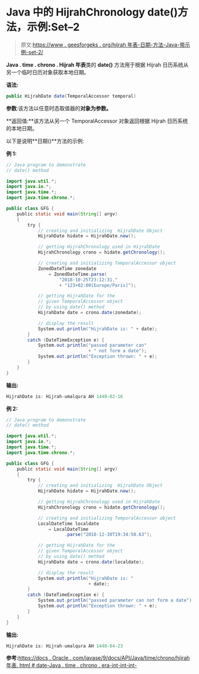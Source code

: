 # Java 中的 HijrahChronology date()方法，示例:Set–2

> 原文:[https://www . geesforgeks . org/hijrah 年表-日期-方法-Java-带示例-set-2/](https://www.geeksforgeeks.org/hijrahchronology-date-method-in-java-with-example-set-2/)

**Java . time . chrono . Hijrah 年表**类的 **date()** 方法用于根据 Hijrah 日历系统从另一个临时日历对象获取本地日期。

**语法:**

```java
public HijrahDate date(TemporalAccessor temporal)
```

**参数**:该方法以任意时态取值器的**对象为参数。**

**返回值:**该方法从另一个 TemporalAccessor 对象返回根据 Hijrah 日历系统的本地日期。

以下是说明**日期()**方法的示例:

**例 1:**

```java
// Java program to demonstrate
// date() method

import java.util.*;
import java.io.*;
import java.time.*;
import java.time.chrono.*;

public class GFG {
    public static void main(String[] argv)
    {
        try {
            // creating and initializing  HijrahDate Object
            HijrahDate hidate = HijrahDate.now();

            // getting HijrahChronology used in HijrahDate
            HijrahChronology crono = hidate.getChronology();

            // creating and initializing TemporalAccessor object
            ZonedDateTime zonedate
                = ZonedDateTime.parse(
                    "2018-10-25T23:12:31."
                    + "123+02:00[Europe/Paris]");

            // getting HijrahDate for the
            // given TemporalAccessor object
            // by using date() method
            HijrahDate date = crono.date(zonedate);

            // display the result
            System.out.println("HijrahDate is: " + date);
        }
        catch (DateTimeException e) {
            System.out.println("passed parameter can"
                               + " not form a date");
            System.out.println("Exception thrown: " + e);
        }
    }
}
```

**输出:**

```java
HijrahDate is: Hijrah-umalqura AH 1440-02-16

```

**例 2:**

```java
// Java program to demonstrate
// date() method

import java.util.*;
import java.io.*;
import java.time.*;
import java.time.chrono.*;

public class GFG {
    public static void main(String[] argv)
    {
        try {
            // creating and initializing  HijrahDate Object
            HijrahDate hidate = HijrahDate.now();

            // getting HijrahChronology used in HijrahDate
            HijrahChronology crono = hidate.getChronology();

            // creating and initializing TemporalAccessor object
            LocalDateTime localdate
                = LocalDateTime
                      .parse("2018-12-30T19:34:50.63");

            // getting HijrahDate for the
            // given TemporalAccessor object
            // by using date() method
            HijrahDate date = crono.date(localdate);

            // display the result
            System.out.println("HijrahDate is: "
                               + date);
        }
        catch (DateTimeException e) {
            System.out.println("passed parameter can not form a date");
            System.out.println("Exception thrown: " + e);
        }
    }
}
```

**输出:**

```java
HijrahDate is: Hijrah-umalqura AH 1440-04-23

```

**参考:**[https://docs . Oracle . com/javase/9/docs/API/Java/time/chrono/hijrah 年表. html # date-Java . time . chrono . era-int-int-int-](https://docs.oracle.com/javase/9/docs/api/java/time/chrono/HijrahChronology.html#date-java.time.chrono.Era-int-int-int-)
